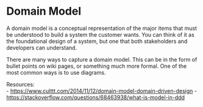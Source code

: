 # Domain Model
A domain model is a conceptual representation of the major items that must be understood to build a system the customer wants. You can think of it as the foundational design of a system, but one that both stakeholders and developers can understand.

There are many ways to capture a domain model. This can be in the form of bullet points on wiki pages, or something much more formal. One of the most common ways is to use diagrams.

Resources:  
    - https://www.culttt.com/2014/11/12/domain-model-domain-driven-design
    - https://stackoverflow.com/questions/68463938/what-is-model-in-ddd
